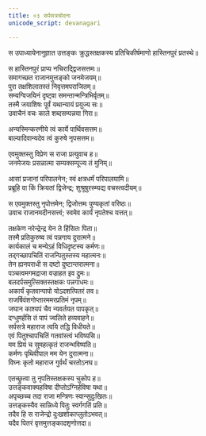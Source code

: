```yaml
---
title: ०३ सर्पसत्रचोदना
unicode_script: devanagari

---
```

स उपाध्यायेनानुज्ञात उत्तङ्कः क्रुद्धस्तक्षकस्य प्रतिचिकीर्षमाणो हास्तिनपुरं प्रतस्थे॥  

स हास्तिनपुरं प्राप्य नचिराद्द्विजसत्तमः॥  
समागच्छत राजानमुत्तङ्को जनमेजयम्॥  
पुरा तक्षशिलातस्तं निवृत्तमपराजितम्॥  
सम्यग्विजयिनं दृष्ट्वा समन्तान्मन्त्रिभिर्वृतम्॥  
तस्मै जयाशिषः पूर्वं यथान्यायं प्रयुज्य सः॥  
उवाचैनं वचः काले शब्दसम्पन्नया गिरा॥  

अन्यस्मिन्करणीये त्वं कार्ये पार्थिवसत्तम॥  
बाल्यादिवान्यदेव त्वं कुरुषे नृपसत्तम॥  

एवमुक्तस्तु विप्रेण स राजा प्रत्युवाच ह॥  
जनमेजयः प्रसन्नात्मा सम्यक्सम्पूज्य तं मुनिम्॥  

आसां प्रजानां परिपालनेन; स्वं क्षत्रधर्मं परिपालयामि॥  
प्रब्रूहि वा किं क्रियतां द्विजेन्द्र; शुश्रूषुरस्म्यद्य वचस्त्वदीयम्॥  

स एवमुक्तस्तु नृपोत्तमेन; द्विजोत्तमः पुण्यकृतां वरिष्ठः॥  
उवाच राजानमदीनसत्त्वं; स्वमेव कार्यं नृपतेश्च यत्तत्॥  

तक्षकेण नरेन्द्रेन्द्र येन ते हिंसितः पिता॥  
तस्मै प्रतिकुरुष्व त्वं पन्नगाय दुरात्मने॥  
कार्यकालं च मन्येऽहं विधिदृष्टस्य कर्मणः॥  
तद्गच्छापचितिं राजन्पितुस्तस्य महात्मनः॥  
तेन ह्यनपराधी स दष्टो दुष्टान्तरात्मना॥  
पञ्चत्वमगमद्राजा वज्राहत इव द्रुमः॥  
बलदर्पसमुत्सिक्तस्तक्षकः पन्नगाधमः॥  
अकार्यं कृतवान्पापो योऽदशत्पितरं तव॥  
राजर्षिवंशगोप्तारममरप्रतिमं नृपम्॥  
जघान काश्यपं चैव न्यवर्तयत पापकृत्॥  
दग्धुमर्हसि तं पापं ज्वलिते हव्यवाहने॥  
सर्पसत्रे महाराज त्वयि तद्धि विधीयते॥  
एवं पितुश्चापचितिं गतवांस्त्वं भविष्यसि॥  
मम प्रियं च सुमहत्कृतं राजन्भविष्यति॥  
कर्मणः पृथिवीपाल मम येन दुरात्मना॥  
विघ्नः कृतो महाराज गुर्वर्थं चरतोऽनघ॥  

एतच्छ्रुत्वा तु नृपतिस्तक्षकस्य चुकोप ह॥  
उत्तङ्कवाक्यहविषा दीप्तोऽग्निर्हविषा यथा॥  
अपृच्छच्च तदा राजा मन्त्रिणः स्वान्सुदुःखितः॥  
उत्तङ्कस्यैव सान्निध्ये पितुः स्वर्गगतिं प्रति॥  
तदैव हि स राजेन्द्रो दुःखशोकाप्लुतोऽभवत्॥  
यदैव पितरं वृत्तमुत्तङ्कादशृणोत्तदा॥  